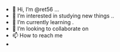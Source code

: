 - 👋 Hi, I’m @ret56 ...
- 👀 I’m interested in studying new things ..
- 🌱 I’m currently learning .
- 💞️ I’m looking to collaborate on 
- 📫 How to reach me 
- 

<!---
ret56/ret56 is a ✨ special ✨ repository because its `README.md` (this file) appears on your GitHub profile.
You can click the Preview link to take a look at your changes.
--->
